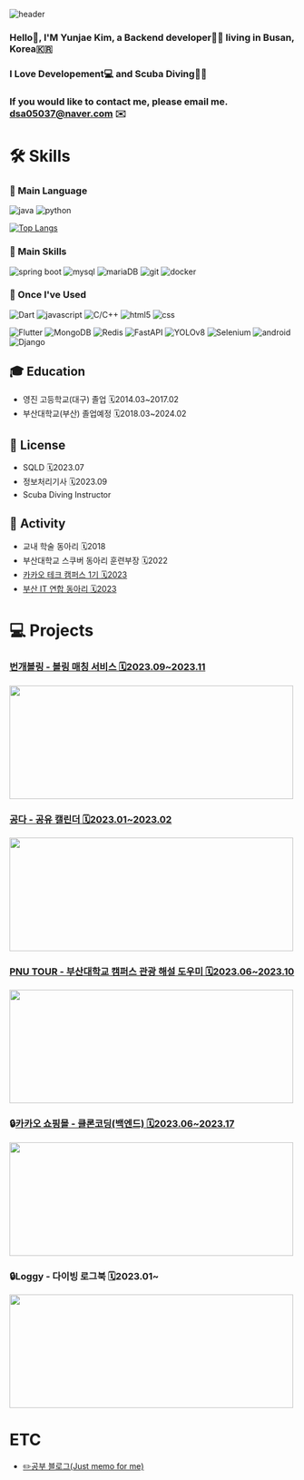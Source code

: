 ![header](https://capsule-render.vercel.app/api?type=cylinder&color=000000&height=150&section=header&text=Yunzae's%20Profile&fontColor=ffffff&fontSize=70&animation=fadeIn&fontAlignY=55&desc=%20&descAlignY=62&descAlign=62)


### Hello🙌, I'M Yunjae Kim, a Backend developer👨‍💻 living in Busan, Korea🇰🇷
### I Love Developement💻 and Scuba Diving🤿🐳 
### If you would like to contact me, please email me. dsa05037@naver.com ✉️




# 🛠️ Skills

### 🔨 Main Language
![java](https://img.shields.io/badge/-Java-ED8B00?style=for-the-badge&logo=java)
![python](https://img.shields.io/badge/-Python-2b5b84?style=for-the-badge&logo=python&logoColor=white)


[![Top Langs](https://github-readme-stats.vercel.app/api/top-langs/?username=yunzae&layout=compact)](https://github.com/yunzae/github-readme-stats)
 



### 🔧 Main Skills
![spring boot](https://img.shields.io/badge/Spring%20boot-6DB33F?style=for-the-badge&logo=springboot&logoColor=white)
![mysql](https://img.shields.io/badge/MySQL-005C84?style=for-the-badge&logo=mysql&logoColor=white)
![mariaDB](https://img.shields.io/badge/mariaDB-003545?style=for-the-badge&logo=mariaDB&logoColor=white)
![git](https://img.shields.io/badge/git-F05032?style=for-the-badge&logo=git&logoColor=white)
![docker](https://img.shields.io/badge/docker-2496ED?style=for-the-badge&logo=docker&logoColor=white)






### 🧰 Once I've Used 
![Dart](https://img.shields.io/badge/Dart-0175C2?style=for-the-badge&logo=Dart&logoColor=white)
![javascript](https://img.shields.io/badge/-JavaScript-f7e018?style=for-the-badge&logo=javascript&logoColor=black)
![C/C++](https://img.shields.io/badge/-C/C++-00427E?style=for-the-badge&logo=c%2B%2B)
![html5](https://img.shields.io/badge/-HTML5-E14921?style=for-the-badge&logo=html5&logoColor=white)
![css](https://img.shields.io/badge/-CSS3-006EBA?style=for-the-badge&logo=css3&logoColor=white)

![Flutter](https://img.shields.io/badge/Flutter-02569B?style=for-the-badge&logo=Flutter&logoColor=white)
![MongoDB](https://img.shields.io/badge/MongoDB-47A248?style=for-the-badge&logo=MongoDB&logoColor=white)
![Redis](https://img.shields.io/badge/Redis-DC382D?style=for-the-badge&logo=Redis&logoColor=white)
![FastAPI](https://img.shields.io/badge/FastAPI-009688?style=for-the-badge&logo=FastAPI&logoColor=white)
![YOLOv8](https://img.shields.io/badge/YOLOv8-00FFFF?style=for-the-badge&logo=yolo&logoColor=white)
![Selenium](https://img.shields.io/badge/Selenium-43B02A?style=for-the-badge&logo=selenium&logoColor=white)
![android](https://img.shields.io/badge/Android-3ddc84?style=for-the-badge&logo=android&logoColor=white)
![Django](https://img.shields.io/badge/-Django-2BA977?style=for-the-badge&logo=django&logoColor=white)


## 🎓 Education 
- 영진 고등학교(대구) 졸업 🗓️2014.03~2017.02
- 부산대학교(부산) 졸업예정 🗓️2018.03~2024.02

## 🪪 License
- SQLD 🗓️2023.07
- 정보처리기사 🗓️2023.09
- Scuba Diving Instructor

## 🏃 Activity 
- 교내 학술 동아리 🗓️2018
- 부산대학교 스쿠버 동아리 훈련부장 🗓️2022
- [카카오 테크 캠퍼스 1기 🗓️2023](https://www.kakaotechcampus.com)
- [부산 IT 연합 동아리 🗓️2023](https://www.projectbusan.com)







# 💻 Projects
### [번개볼링 - 볼링 매칭 서비스 🗓️2023.09~2023.11 ](https://github.com/Step3-kakao-tech-campus/Team3_BE)
<img src="https://github.com/yunzae/yunzae/assets/81746373/17a832c7-a401-4b39-956b-82c5186d758b"  width="500" height="200"/>

### [공다 - 공유 캘린더 🗓️2023.01~2023.02 ](https://github.com/5-months-project/backend)
<img src="https://github.com/yunzae/yunzae/assets/81746373/23770a89-061f-4b83-be31-5b26fc43a9a0"  width="500" height="200"/>

### [PNU TOUR - 부산대학교 캠퍼스 관광 해설 도우미 🗓️2023.06~2023.10 ](https://github.com/pnucse-capstone/capstone-2023-1-13)
<img src="https://github.com/yunzae/yunzae/assets/81746373/7f369829-fc39-44b9-908a-c2a9182a1cf0"  width="500" height="200"/>

### 🔒[카카오 쇼핑몰 - 클론코딩(백엔드) 🗓️2023.06~2023.17 ](https://github.com/Kakao-tech-campus-BE/step2-BE-kakao-shop)
<img src="https://github.com/yunzae/yunzae/assets/81746373/25f8c7d4-8a46-4648-b4c6-6608a8ec85c8"  width="500" height="200"/>

### 🔒Loggy - 다이빙 로그북  🗓️2023.01~
<img src="https://github.com/yunzae/yunzae/assets/81746373/6f7944e7-88ab-47e3-8245-c4e4841964e6"  width="500" height="200"/>









# ETC
- [✏️공부 블로그(Just memo for me)](https://yunzae.tistory.com)










